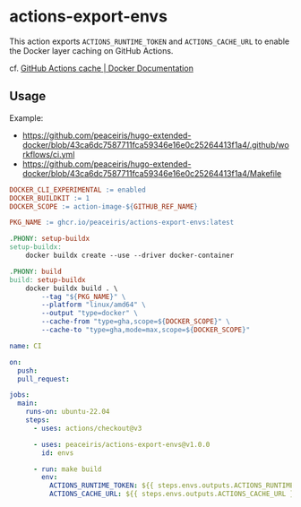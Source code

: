 # actions-export-envs

This action exports `ACTIONS_RUNTIME_TOKEN` and `ACTIONS_CACHE_URL` to enable the Docker layer caching on GitHub Actions.

cf. [GitHub Actions cache | Docker Documentation](https://docs.docker.com/build/building/cache/backends/gha/)


## Usage

Example:

- https://github.com/peaceiris/hugo-extended-docker/blob/43ca6dc7587711fca59346e16e0c25264413f1a4/.github/workflows/ci.yml
- https://github.com/peaceiris/hugo-extended-docker/blob/43ca6dc7587711fca59346e16e0c25264413f1a4/Makefile

```Makefile
DOCKER_CLI_EXPERIMENTAL := enabled
DOCKER_BUILDKIT := 1
DOCKER_SCOPE := action-image-${GITHUB_REF_NAME}

PKG_NAME := ghcr.io/peaceiris/actions-export-envs:latest

.PHONY: setup-buildx
setup-buildx:
	docker buildx create --use --driver docker-container

.PHONY: build
build: setup-buildx
	docker buildx build . \
		--tag "${PKG_NAME}" \
		--platform "linux/amd64" \
		--output "type=docker" \
		--cache-from "type=gha,scope=${DOCKER_SCOPE}" \
		--cache-to "type=gha,mode=max,scope=${DOCKER_SCOPE}"
```

```yaml
name: CI

on:
  push:
  pull_request:

jobs:
  main:
    runs-on: ubuntu-22.04
    steps:
      - uses: actions/checkout@v3

      - uses: peaceiris/actions-export-envs@v1.0.0
        id: envs

      - run: make build
        env:
          ACTIONS_RUNTIME_TOKEN: ${{ steps.envs.outputs.ACTIONS_RUNTIME_TOKEN }}
          ACTIONS_CACHE_URL: ${{ steps.envs.outputs.ACTIONS_CACHE_URL }}
```
